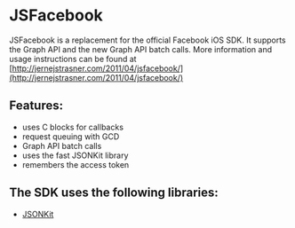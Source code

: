 # JSFacebook
JSFacebook is a replacement for the official Facebook iOS SDK.
It supports the Graph API and the new Graph API batch calls.
More information and usage instructions can be found at [http://jernejstrasner.com/2011/04/jsfacebook/](http://jernejstrasner.com/2011/04/jsfacebook/)

## Features:
- uses C blocks for callbacks
- request queuing with GCD
- Graph API batch calls
- uses the fast JSONKit library
- remembers the access token

## The SDK uses the following libraries:
- [JSONKit](https://github.com/johnezang/JSONKit)